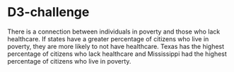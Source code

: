 # D3-challenge
There is a connection between individuals in poverty and those who lack healthcare. If states have a greater percentage of citizens who live in poverty, they are more likely to not have healthcare. Texas has the highest percentage of citizens who lack healthcare and Mississippi had the highest percentage of citizens who live in poverty.
